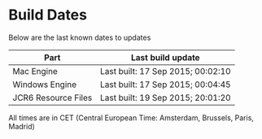 # Build Dates

Below are the last known dates to updates

Part | Last build update
-----|-----
Mac Engine | Last built: 17 Sep 2015; 00:02:10
Windows Engine | Last built: 17 Sep 2015; 00:04:45
JCR6 Resource Files | Last built: 19 Sep 2015; 20:01:20
All times are in CET (Central European Time: Amsterdam, Brussels, Paris, Madrid)



